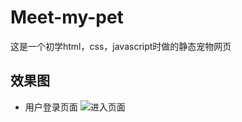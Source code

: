 # Meet-my-pet
这是一个初学html，css，javascript时做的静态宠物网页
## 效果图
* 用户登录页面
![进入页面](https://github.com/pzhiquan/pet/blob/master/images/vv.gif?raw=true)
